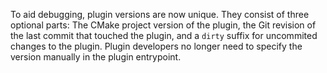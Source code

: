 To aid debugging, plugin versions are now unique. They consist of three optional
parts: The CMake project version of the plugin, the Git revision of the last
commit that touched the plugin, and a `dirty` suffix for uncommited changes to
the plugin. Plugin developers no longer need to specify the version manually in
the plugin entrypoint.
